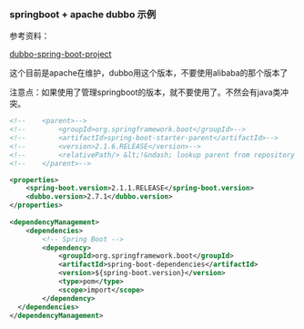 ### springboot + apache dubbo 示例

参考资料：

[dubbo-spring-boot-project](https://github.com/apache/dubbo-spring-boot-project)

这个目前是apache在维护，dubbo用这个版本，不要使用alibaba的那个版本了



注意点：如果使用了<dependencyManagement>管理springboot的版本，就不要使用<parent>了。不然会有java类冲突。

```xml
<!--	<parent>-->
<!--		<groupId>org.springframework.boot</groupId>-->
<!--		<artifactId>spring-boot-starter-parent</artifactId>-->
<!--		<version>2.1.6.RELEASE</version>-->
<!--		<relativePath/> &lt;!&ndash; lookup parent from repository &ndash;&gt;-->
<!--	</parent>-->

<properties>
    <spring-boot.version>2.1.1.RELEASE</spring-boot.version>
    <dubbo.version>2.7.1</dubbo.version>
</properties>
    
<dependencyManagement>
    <dependencies>
        <!-- Spring Boot -->
        <dependency>
            <groupId>org.springframework.boot</groupId>
            <artifactId>spring-boot-dependencies</artifactId>
            <version>${spring-boot.version}</version>
            <type>pom</type>
            <scope>import</scope>
        </dependency>
  </dependencies>
</dependencyManagement>
```